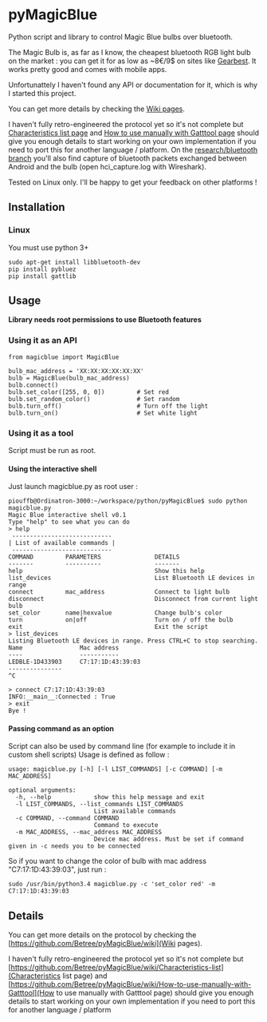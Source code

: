 # pyMagicBlue
Python script and library to control Magic Blue bulbs over bluetooth.

The Magic Bulb is, as far as I know, the cheapest bluetooth RGB light bulb on the market : you can get it for as low as ~8€/9$ on sites like
[Gearbest](http://www.gearbest.com/smart-light-bulb/pp_230349.html). It works pretty good and comes with mobile apps.

Unfortunattely I haven't found any API or documentation for it, which is why I started this project.

You can get more details by checking the [Wiki pages](https://github.com/Betree/pyMagicBlue/wiki).

I haven't fully retro-engineered the protocol yet so it's not complete but
[Characteristics list page](https://github.com/Betree/pyMagicBlue/wiki/Characteristics-list) and
[How to use manually with Gatttool page](https://github.com/Betree/pyMagicBlue/wiki/How-to-use-manually-with-Gatttool)
should give you enough details to start working on your own implementation if you need to port this for another
language / platform.
On the [research/bluetooth branch](https://github.com/Betree/pyMagicBlue/tree/research/bluetooth) you'll also find capture of bluetooth packets exchanged
between Android and the bulb (open hci_capture.log with Wireshark).

Tested on Linux only. I'll be happy to get your feedback on other platforms !

## Installation
### Linux
You must use python 3+

    sudo apt-get install libbluetooth-dev
    pip install pybluez
    pip install gattlib

## Usage

**Library needs root permissions to use Bluetooth features**

### Using it as an API

    from magicblue import MagicBlue
    
    bulb_mac_address = 'XX:XX:XX:XX:XX:XX'
    bulb = MagicBlue(bulb_mac_address)
    bulb.connect()
    bulb.set_color([255, 0, 0])         # Set red
    bulb.set_random_color()             # Set random
    bulb.turn_off()                     # Turn off the light
    bulb.turn_on()                      # Set white light

### Using it as a tool
Script must be run as root.

#### Using the interactive shell
Just launch magicblue.py as root user :

    piouffb@Ordinatron-3000:~/workspace/python/pyMagicBlue$ sudo python magicblue.py 
    Magic Blue interactive shell v0.1
    Type "help" to see what you can do
    > help
     ----------------------------
    | List of available commands |
     ----------------------------
    COMMAND         PARAMETERS               DETAILS
    -------         ----------               -------
    help                                     Show this help
    list_devices                             List Bluetooth LE devices in range
    connect         mac_address              Connect to light bulb
    disconnect                               Disconnect from current light bulb
    set_color       name|hexvalue            Change bulb's color
    turn            on|off                   Turn on / off the bulb
    exit                                     Exit the script
    > list_devices
    Listing Bluetooth LE devices in range. Press CTRL+C to stop searching.
    Name                Mac address 
    ----                ----------- 
    LEDBLE-1D433903     C7:17:1D:43:39:03
    ---------------
    ^C
    
    > connect C7:17:1D:43:39:03
    INFO:__main__:Connected : True
    > exit
    Bye !

#### Passing command as an option
Script can also be used by command line (for example to include it in custom shell scripts)
Usage is defined as follow :

    usage: magicblue.py [-h] [-l LIST_COMMANDS] [-c COMMAND] [-m MAC_ADDRESS]
    
    optional arguments:
      -h, --help            show this help message and exit
      -l LIST_COMMANDS, --list_commands LIST_COMMANDS
                            List available commands
      -c COMMAND, --command COMMAND
                            Command to execute
      -m MAC_ADDRESS, --mac_address MAC_ADDRESS
                            Device mac address. Must be set if command given in -c needs you to be connected
                            
So if you want to change the color of bulb with mac address "C7:17:1D:43:39:03", just run :
    
    sudo /usr/bin/python3.4 magicblue.py -c 'set_color red' -m C7:17:1D:43:39:03


## Details
You can get more details on the protocol by checking the [https://github.com/Betree/pyMagicBlue/wiki](Wiki pages).

I haven't fully retro-engineered the protocol yet so it's not complete but
[https://github.com/Betree/pyMagicBlue/wiki/Characteristics-list](Characteristics list page) and
[https://github.com/Betree/pyMagicBlue/wiki/How-to-use-manually-with-Gatttool](How to use manually with Gatttool page)
should give you enough details to start working on your own implementation if you need to port this for another language / platform

